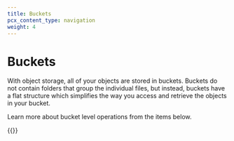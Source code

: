 ```yaml
---
title: Buckets
pcx_content_type: navigation
weight: 4
---
```


# Buckets

With object storage, all of your objects are stored in buckets. Buckets do not contain folders that group the individual files, but instead, buckets have a flat structure which simplifies the way you access and retrieve the objects in your bucket.

Learn more about bucket level operations from the items below.

{{<directory-listing>}}